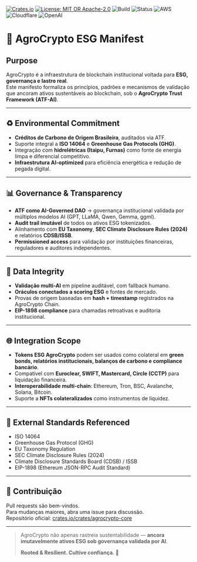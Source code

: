 [![Crates.io](https://img.shields.io/crates/v/agrocrypto-core.svg)](https://crates.io/crates/agrocrypto-core)
[![License: MIT OR Apache-2.0](https://img.shields.io/crates/l/agrocrypto-core)](https://opensource.org/licenses)
![Build](https://img.shields.io/badge/build-passing-brightgreen)
![Status](https://img.shields.io/badge/project-Verified%20Blockchain%20Infra-orange)
![AWS](https://img.shields.io/badge/deployed-AWS-blue?logo=amazonaws)
![Cloudflare](https://img.shields.io/badge/deployed-Cloudflare-orange?logo=cloudflare)
![OpenAI](https://img.shields.io/badge/deployed-OpenAI-black?logo=openai)

# 🌿 AgroCrypto ESG Manifest

## Purpose
AgroCrypto é a infraestrutura de blockchain institucional voltada para **ESG, governança e lastro real**.  
Este manifesto formaliza os princípios, padrões e mecanismos de validação que ancoram ativos sustentáveis ao blockchain, sob o **AgroCrypto Trust Framework (ATF-AI)**.

---

## ♻️ Environmental Commitment
- **Créditos de Carbono de Origem Brasileira**, auditados via ATF.  
- Suporte integral a **ISO 14064** e **Greenhouse Gas Protocols (GHG)**.  
- Integração com **hidrelétricas (Itaipu, Furnas)** como fonte de energia limpa e diferencial competitivo.  
- **Infraestrutura AI-optimized** para eficiência energética e redução de pegada digital.

---

## 📊 Governance & Transparency
- **ATF como AI-Governed DAO** → governança institucional validada por múltiplos modelos AI (GPT, LLaMA, Qwen, Gemma, ggml).  
- **Audit trail imutável** de todos os ativos ESG tokenizados.  
- Alinhamento com **EU Taxonomy**, **SEC Climate Disclosure Rules (2024)** e relatórios **CDSB/ISSB**.  
- **Permissioned access** para validação por instituições financeiras, reguladores e auditores independentes.

---

## 🔐 Data Integrity
- **Validação multi-AI** em pipeline auditável, com fallback humano.  
- **Oráculos conectados a scoring ESG** e fontes de mercado.  
- Provas de origem baseadas em **hash + timestamp** registrados na AgroCrypto Chain.  
- **EIP-1898 compliance** para chamadas retroativas e auditoria institucional.

---

## 🌐 Integration Scope
- **Tokens ESG AgroCrypto** podem ser usados como colateral em **green bonds, relatórios institucionais, balanços de carbono e compliance bancário**.  
- Compatível com **Euroclear, SWIFT, Mastercard, Circle (CCTP)** para liquidação financeira.  
- **Interoperabilidade multi-chain**: Ethereum, Tron, BSC, Avalanche, Solana, Bitcoin.  
- Suporte a **NFTs colateralizados** como instrumentos de liquidez.

---

## 🔗 External Standards Referenced
- ISO 14064  
- Greenhouse Gas Protocol (GHG)  
- EU Taxonomy Regulation  
- SEC Climate Disclosure Rules (2024)  
- Climate Disclosure Standards Board (CDSB) / ISSB  
- EIP-1898 (Ethereum JSON-RPC Audit Standard)

---

## 🤝 Contribuição
Pull requests são bem-vindos.  
Para mudanças maiores, abra uma issue para discussão.  
Repositório oficial: [crates.io/crates/agrocrypto-core](https://crates.io/crates/agrocrypto-core)

---

> AgroCrypto não apenas rastreia sustentabilidade — **ancora imutavelmente ativos ESG sob governança validada por AI**.  
>
> **Rooted & Resilient. Cultive confiança. 🌽**
